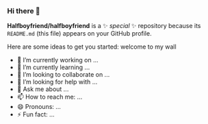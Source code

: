 ### Hi there 👋


**Halfboyfriend/halfboyfriend** is a ✨ _special_ ✨ repository because its `README.md` (this file) appears on your GitHub profile.

Here are some ideas to get you started:
welcome to my wall

- 🔭 I’m currently working on ...
- 🌱 I’m currently learning ...
- 👯 I’m looking to collaborate on ...
- 🤔 I’m looking for help with ...
- 💬 Ask me about ...
- 📫 How to reach me: ...
- 😄 Pronouns: ...
- ⚡ Fun fact: ...

